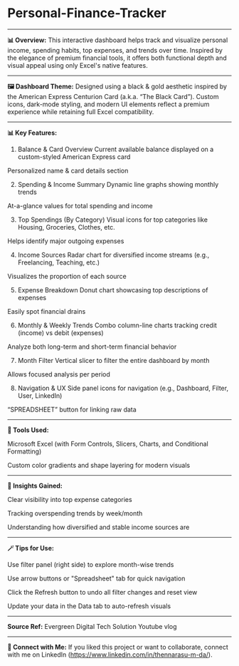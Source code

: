 # Personal-Finance-Tracker
---

**📊 Overview:**
This interactive dashboard helps track and visualize personal income, spending habits, top expenses, and trends over time. Inspired by the elegance of premium financial tools, it offers both functional depth and visual appeal using only Excel's native features.

---

**🖼️ Dashboard Theme:**
Designed using a black & gold aesthetic inspired by the American Express Centurion Card (a.k.a. “The Black Card”).
Custom icons, dark-mode styling, and modern UI elements reflect a premium experience while retaining full Excel compatibility.

---
**📊 Key Features:**
1. Balance & Card Overview
Current available balance displayed on a custom-styled American Express card

Personalized name & card details section

2. Spending & Income Summary
Dynamic line graphs showing monthly trends

At-a-glance values for total spending and income

3. Top Spendings (By Category)
Visual icons for top categories like Housing, Groceries, Clothes, etc.

Helps identify major outgoing expenses

4. Income Sources
Radar chart for diversified income streams (e.g., Freelancing, Teaching, etc.)

Visualizes the proportion of each source

5. Expense Breakdown
Donut chart showcasing top descriptions of expenses

Easily spot financial drains

6. Monthly & Weekly Trends
Combo column-line charts tracking credit (income) vs debit (expenses)

Analyze both long-term and short-term financial behavior

7. Month Filter
Vertical slicer to filter the entire dashboard by month

Allows focused analysis per period

8. Navigation & UX
Side panel icons for navigation (e.g., Dashboard, Filter, User, LinkedIn)

“SPREADSHEET” button for linking raw data

---

**📌 Tools Used:**

Microsoft Excel (with Form Controls, Slicers, Charts, and Conditional Formatting)

Custom color gradients and shape layering for modern visuals

---

**🧠 Insights Gained:**

Clear visibility into top expense categories

Tracking overspending trends by week/month

Understanding how diversified and stable income sources are

---

**🪄 Tips for Use:**

Use filter panel (right side) to explore month-wise trends

Use arrow buttons or "Spreadsheet" tab for quick navigation

Click the Refresh button to undo all filter changes and reset view

Update your data in the Data tab to auto-refresh visuals

---

**Source Ref:**
Evergreen Digital Tech Solution Youtube vlog

---
**🔗 Connect with Me:**
If you liked this project or want to collaborate, connect with me on LinkedIn (https://www.linkedin.com/in/thennarasu-m-da/).

